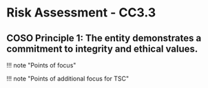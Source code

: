 #  Risk Assessment - CC3.3

## COSO Principle 1: The entity demonstrates a commitment to integrity and ethical values.


!!! note "Points of focus"


!!! note "Points of additional focus for TSC"
